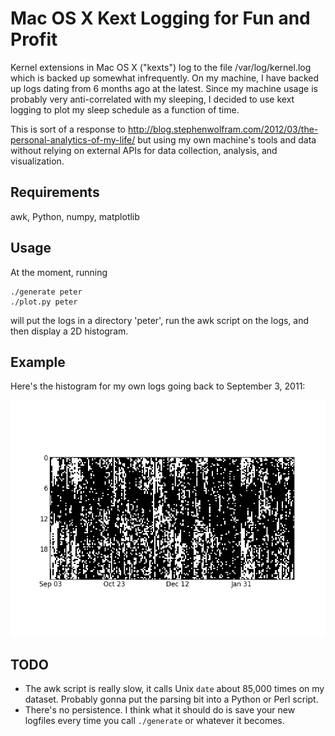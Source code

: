 Mac OS X Kext Logging for Fun and Profit
========================================

Kernel extensions in Mac OS X ("kexts") log to the file /var/log/kernel.log
which is backed up somewhat infrequently. On my machine, I have backed up logs
dating from 6 months ago at the latest. Since my machine usage is probably very
anti-correlated with my sleeping, I decided to use kext logging to plot my
sleep schedule as a function of time.

This is sort of a response to
<http://blog.stephenwolfram.com/2012/03/the-personal-analytics-of-my-life/>
but using my own machine's tools and data without relying on external APIs for
data collection, analysis, and visualization.


Requirements
------------

awk, Python, numpy, matplotlib


Usage
-----

At the moment, running

    ./generate peter
    ./plot.py peter

will put the logs in a directory 'peter', run the awk script on the logs, and
then display a 2D histogram.


Example
-------

Here's the histogram for my own logs going back to September 3, 2011:

![Peter's messed up sleep schedule](sample.png)


TODO
----

*   The awk script is really slow, it calls Unix `date` about 85,000 times on
    my dataset. Probably gonna put the parsing bit into a Python or Perl
    script.
*   There's no persistence. I think what it should do is save your new logfiles
    every time you call `./generate` or whatever it becomes.
